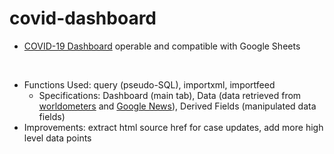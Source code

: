 # covid-dashboard

- [COVID-19 Dashboard](https://docs.google.com/spreadsheets/d/1uhfMcoyjbWBz-CGMsfNl_UtDlQQzFfRoLvb-GNCTR38/edit?usp=sharing) operable and compatible with Google Sheets

<br>

- Functions Used: query (pseudo-SQL), importxml, importfeed
    - Specifications: Dashboard (main tab), Data (data retrieved from [worldometers](https://www.worldometers.info/coronavirus/#main_table) and [Google News](https://news.google.com/)), Derived Fields (manipulated data fields)
- Improvements: extract html source href for case updates, add more high level data points
